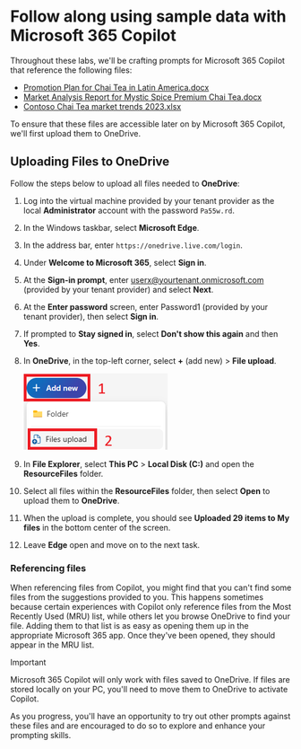 # Follow along using sample data with Microsoft 365 Copilot

Throughout these labs, we'll be crafting prompts for Microsoft 365 Copilot that reference the following files:

- [Promotion Plan for Chai Tea in Latin America.docx](https://go.microsoft.com/fwlink/?linkid=2269126)
- [Market Analysis Report for Mystic Spice Premium Chai Tea.docx](https://go.microsoft.com/fwlink/?linkid=2268826)
- [Contoso Chai Tea market trends 2023.xlsx](https://go.microsoft.com/fwlink/?linkid=2268822)

To ensure that these files are accessible later on by Microsoft 365 Copilot, we'll first upload them to OneDrive.

## Uploading Files to OneDrive

Follow the steps below to upload all files needed to **OneDrive**:

1. Log into the virtual machine provided by your tenant provider as the local **Administrator** account with the password `Pa55w.rd`.

2. In the Windows taskbar, select **Microsoft Edge**.

3. In the address bar, enter `https://onedrive.live.com/login`.

4. Under **Welcome to Microsoft 365**, select **Sign in**.

5. At the **Sign-in prompt**, enter userx@yourtenant.onmicrosoft.com (provided by your tenant provider) and select **Next**.

6. At the **Enter password** screen, enter Password1 (provided by your tenant provider), then select **Sign in**.

7. If prompted to **Stay signed in**, select **Don't show this again** and then **Yes**.

8. In **OneDrive**, in the top-left corner, select **+** (add new) > **File upload**.

    ![Screenshot of add new file](../Labs/Media/add_new.png)

9. In **File Explorer**, select **This PC** > **Local Disk (C:)** and open the **ResourceFiles** folder.

10. Select all files within the **ResourceFiles** folder, then select **Open** to upload them to **OneDrive**.

11. When the upload is complete, you should see **Uploaded 29 items to My files** in the bottom center of the screen.

12. Leave **Edge** open and move on to the next task.

### Referencing files

When referencing files from Copilot, you might find that you can't find some files from the suggestions provided to you. This happens sometimes because certain experiences with Copilot only reference files from the Most Recently Used (MRU) list, while others let you browse OneDrive to find your file. Adding them to that list is as easy as opening them up in the appropriate Microsoft 365 app.  Once they've been opened, they should appear in the MRU list.

> [!IMPORTANT]
> Microsoft 365 Copilot  will only work with files saved to OneDrive. If files are stored locally on your PC, you'll need to move them to OneDrive to activate Copilot.

As you progress, you'll have an opportunity to try out other prompts against these files and are encouraged to do so to explore and enhance your prompting skills.
